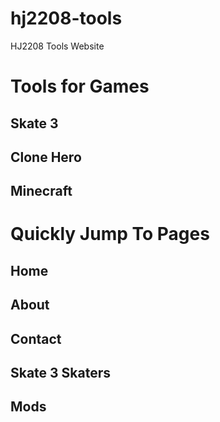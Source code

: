 # hj2208-tools
HJ2208 Tools Website

# Tools for Games #
## Skate 3 ##
## Clone Hero ##
## Minecraft ##

# Quickly Jump To Pages
## Home ##
## About ##
## Contact ##

## Skate 3 Skaters ##
## Mods ##

